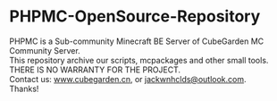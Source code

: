 # PHPMC-OpenSource-Repository  
PHPMC is a Sub-community Minecraft BE Server of CubeGarden MC Community Server.  
This repository archive our scripts, mcpackages and other small tools.  
THERE IS NO WARRANTY FOR THE PROJECT.  
Contact us: www.cubegarden.cn, or jackwnhclds@outlook.com.  
Thanks!  
